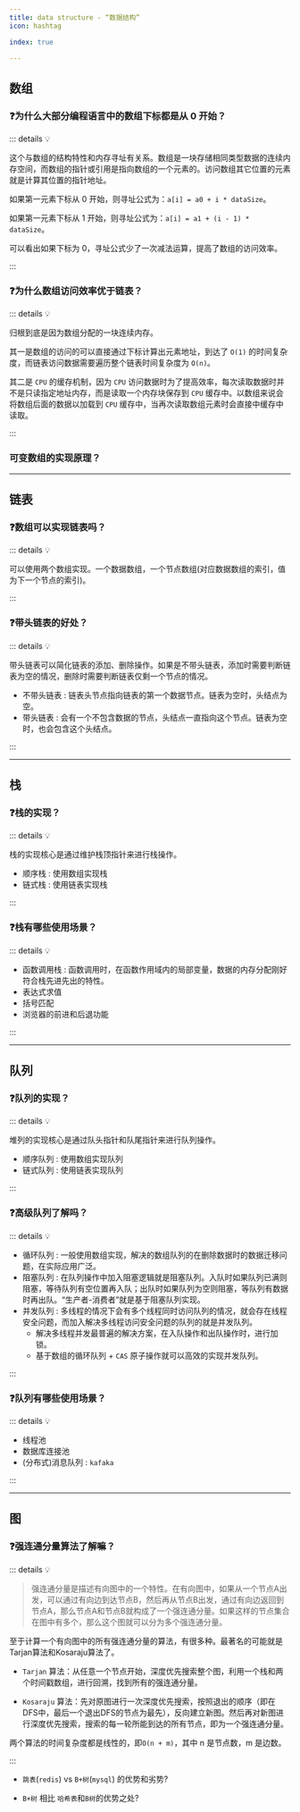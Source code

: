```yaml
---
title: data structure - “数据结构”
icon: hashtag

index: true

---
```


<!-- more -->

## 数组

### ❓为什么大部分编程语言中的数组下标都是从 0 开始？
    
::: details 💡
    
  这个与数组的结构特性和内存寻址有关系。数组是一块存储相同类型数据的连续内存空间，而数组的指针或引用是指向数组的一个元素的。访问数组其它位置的元素就是计算其位置的指针地址。
  
  如果第一元素下标从 0 开始，则寻址公式为：`a[i] = a0 + i * dataSize`。
  
  如果第一元素下标从 1 开始，则寻址公式为：`a[i] = a1 + (i - 1) * dataSize`。
  
  可以看出如果下标为 0，寻址公式少了一次减法运算，提高了数组的访问效率。

:::

### ❓为什么数组访问效率优于链表？
  
::: details 💡
  
  归根到底是因为数组分配的一块连续内存。
  
  其一是数组的访问的可以直接通过下标计算出元素地址，到达了 `O(1)` 的时间复杂度，而链表访问数据需要遍历整个链表时间复杂度为 `O(n)`。
  
  其二是 `CPU` 的缓存机制，因为 `CPU` 访问数据时为了提高效率，每次读取数据时并不是只读指定地址内存，而是读取一个内存块保存到 `CPU` 缓存中。以数组来说会将数组后面的数据以加载到 `CPU` 缓存中，当再次读取数组元素时会直接中缓存中读取。
  
:::

### 可变数组的实现原理？

------

## 链表

### ❓数组可以实现链表吗？
 
::: details 💡
 
  可以使用两个数组实现。一个数据数组，一个节点数组(对应数据数组的索引，值为下一个节点的索引)。

:::

### ❓带头链表的好处？
  
::: details 💡
  
  带头链表可以简化链表的添加、删除操作。如果是不带头链表，添加时需要判断链表为空的情况，删除时需要判断链表仅剩一个节点的情况。
  
  * 不带头链表 : 链表头节点指向链表的第一个数据节点。链表为空时，头结点为空。
  * 带头链表 : 会有一个不包含数据的节点，头结点一直指向这个节点。链表为空时，也会包含这个头结点。

:::

------

## 栈

### ❓栈的实现？
  
::: details 💡
  
  栈的实现核心是通过维护栈顶指针来进行栈操作。
  
  * 顺序栈 : 使用数组实现栈     
  * 链式栈 : 使用链表实现栈   

:::

### ❓栈有哪些使用场景？

::: details 💡

  * 函数调用栈 : 函数调用时，在函数作用域内的局部变量，数据的内存分配刚好符合栈先进先出的特性。
  * 表达式求值
  * 括号匹配
  * 浏览器的前进和后退功能
  
:::

------

## 队列

### ❓队列的实现？
  
::: details 💡
  
  堆列的实现核心是通过队头指针和队尾指针来进行队列操作。
  
  * 顺序队列 : 使用数组实现队列
  * 链式队列 : 使用链表实现队列

:::

### ❓高级队列了解吗？
 
::: details 💡
  
  * 循环队列 : 一般使用数组实现，解决的数组队列的在删除数据时的数据迁移问题，在实际应用广泛。
  * 阻塞队列 : 在队列操作中加入阻塞逻辑就是阻塞队列。入队时如果队列已满则阻塞，等待队列有空位置再入队；出队时如果队列为空则阻塞，等队列有数据时再出队。“生产者-消费者”就是基于阻塞队列实现。
  * 并发队列 : 多线程的情况下会有多个线程同时访问队列的情况，就会存在线程安全问题，而加入解决多线程访问安全问题的队列的就是并发队列。
    - 解决多线程并发最普遍的解决方案，在入队操作和出队操作时，进行加锁。
    - 基于数组的循环队列 + `CAS` 原子操作就可以高效的实现并发队列。
  
:::
  
### ❓队列有哪些使用场景？
  
::: details 💡
  
  * 线程池
  * 数据库连接池
  * (分布式)消息队列 : `kafaka` 
  
:::

------

## 图

### ❓强连通分量算法了解嘛？

::: details 💡

  > 强连通分量是描述有向图中的一个特性。在有向图中，如果从一个节点A出发，可以通过有向边到达节点B，然后再从节点B出发，通过有向边返回到节点A，那么节点A和节点B就构成了一个强连通分量。如果这样的节点集合在图中有多个，那么这个图就可以分为多个强连通分量。

至于计算一个有向图中的所有强连通分量的算法，有很多种。最著名的可能就是Tarjan算法和Kosaraju算法了。

  - `Tarjan` 算法：从任意一个节点开始，深度优先搜索整个图，利用一个栈和两个时间戳数组，进行回溯，找到所有的强连通分量。
    
  - `Kosaraju` 算法：先对原图进行一次深度优先搜索，按照退出的顺序（即在DFS中，最后一个退出DFS的节点为最先），反向建立新图。然后再对新图进行深度优先搜索，搜索的每一轮所能到达的所有节点，即为一个强连通分量。

两个算法的时间复杂度都是线性的，即`O(n + m)`，其中 n 是节点数，m 是边数。

:::

- `跳表`(`redis`) vs `B+树`(`mysql`) 的优势和劣势?

- `B+树` 相比 `哈希表`和`B树`的优势之处?